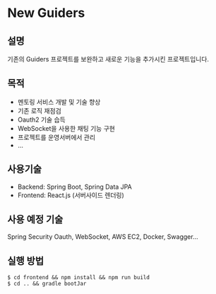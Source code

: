 # New Guiders

## 설명
기존의 Guiders 프로젝트를 보완하고 새로운 기능을 추가시킨 프로젝트입니다.

## 목적
- 멘토링 서비스 개발 및 기술 향상
- 기존 로직 재점검
- Oauth2 기술 습득
- WebSocket을 사용한 채팅 기능 구현
- 프로젝트를 운영서버에서 관리
- ...

## 사용기술
- Backend: Spring Boot, Spring Data JPA
- Frontend: React.js (서버사이드 렌더링)

## 사용 예정 기술
Spring Security Oauth, WebSocket, AWS EC2, Docker, Swagger...

## 실행 방법
~~~
$ cd frontend && npm install && npm run build
$ cd .. && gradle bootJar
~~~
